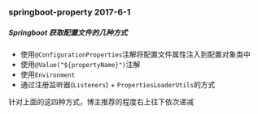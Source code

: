 ### springboot-property  2017-6-1
##### Springboot 获取配置文件的几种方式
	
- 使用`@ConfigurationProperties`注解将配置文件属性注入到配置对象类中
- 使用`@Value("${propertyName}")`注解
- 使用`Environment`
- 通过注册监听器(`Listeners`) + `PropertiesLoaderUtils`的方式

针对上面的这四种方式，博主推荐的程度右上往下依次递减


